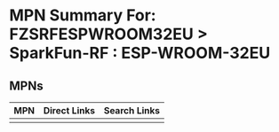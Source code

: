 



# MPN Summary For: FZSRFESPWROOM32EU > SparkFun-RF : ESP-WROOM-32EU

## MPNs
  

|MPN|Direct Links|Search Links|
| :--- | :--- | :--- |
||||
